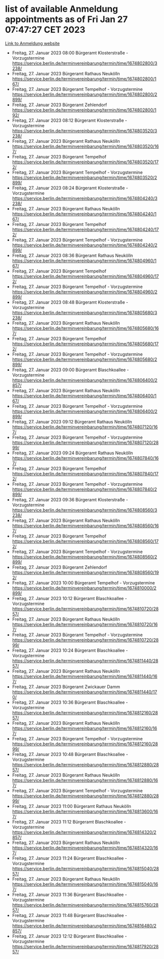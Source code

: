 # list of available Anmeldung appointments as of Fri Jan 27 07:47:27 CET 2023
[Link to Anmeldung website](https://service.berlin.de/terminvereinbarung/termin/tag.php?termin=0&anliegen[]=120686&dienstleisterlist=122210,122217,327316,122219,327312,122227,327314,122231,327346,122243,327348,122252,329742,122260,329745,122262,329748,122254,329751,122271,327278,122273,327274,122277,327276,330436,122280,327294,122282,327290,122284,327292,327539,122291,327270,122285,327266,122286,327264,122296,327268,150230,329760,122301,327282,122297,327286,122294,327284,122312,329763,122314,329775,122304,327330,122311,327334,122309,327332,122281,327352,122279,329772,122276,327324,122274,327326,122267,329766,122246,327318,122251,327320,122257,327322,122208,327298,122226,327300,121362,121364&herkunft=http%3A%2F%2Fservice.berlin.de%2Fdienstleistung%2F120686%2F)
- Freitag, 27. Januar 2023 08:00 Bürgeramt Klosterstraße - Vorzugstermine https://service.berlin.de/terminvereinbarung/termin/time/1674802800/3238/
- Freitag, 27. Januar 2023  Bürgeramt Rathaus Neukölln https://service.berlin.de/terminvereinbarung/termin/time/1674802800/167/
- Freitag, 27. Januar 2023  Bürgeramt Tempelhof - Vorzugstermine https://service.berlin.de/terminvereinbarung/termin/time/1674802800/2899/
- Freitag, 27. Januar 2023  Bürgeramt Zehlendorf https://service.berlin.de/terminvereinbarung/termin/time/1674802800/192/
- Freitag, 27. Januar 2023 08:12 Bürgeramt Klosterstraße - Vorzugstermine https://service.berlin.de/terminvereinbarung/termin/time/1674803520/3238/
- Freitag, 27. Januar 2023  Bürgeramt Rathaus Neukölln https://service.berlin.de/terminvereinbarung/termin/time/1674803520/167/
- Freitag, 27. Januar 2023  Bürgeramt Tempelhof https://service.berlin.de/terminvereinbarung/termin/time/1674803520/172/
- Freitag, 27. Januar 2023  Bürgeramt Tempelhof - Vorzugstermine https://service.berlin.de/terminvereinbarung/termin/time/1674803520/2899/
- Freitag, 27. Januar 2023 08:24 Bürgeramt Klosterstraße - Vorzugstermine https://service.berlin.de/terminvereinbarung/termin/time/1674804240/3238/
- Freitag, 27. Januar 2023  Bürgeramt Rathaus Neukölln https://service.berlin.de/terminvereinbarung/termin/time/1674804240/167/
- Freitag, 27. Januar 2023  Bürgeramt Tempelhof https://service.berlin.de/terminvereinbarung/termin/time/1674804240/172/
- Freitag, 27. Januar 2023  Bürgeramt Tempelhof - Vorzugstermine https://service.berlin.de/terminvereinbarung/termin/time/1674804240/2899/
- Freitag, 27. Januar 2023 08:36 Bürgeramt Rathaus Neukölln https://service.berlin.de/terminvereinbarung/termin/time/1674804960/167/
- Freitag, 27. Januar 2023  Bürgeramt Tempelhof https://service.berlin.de/terminvereinbarung/termin/time/1674804960/172/
- Freitag, 27. Januar 2023  Bürgeramt Tempelhof - Vorzugstermine https://service.berlin.de/terminvereinbarung/termin/time/1674804960/2899/
- Freitag, 27. Januar 2023 08:48 Bürgeramt Klosterstraße - Vorzugstermine https://service.berlin.de/terminvereinbarung/termin/time/1674805680/3238/
- Freitag, 27. Januar 2023  Bürgeramt Rathaus Neukölln https://service.berlin.de/terminvereinbarung/termin/time/1674805680/167/
- Freitag, 27. Januar 2023  Bürgeramt Tempelhof https://service.berlin.de/terminvereinbarung/termin/time/1674805680/172/
- Freitag, 27. Januar 2023  Bürgeramt Tempelhof - Vorzugstermine https://service.berlin.de/terminvereinbarung/termin/time/1674805680/2899/
- Freitag, 27. Januar 2023 09:00 Bürgeramt Blaschkoallee - Vorzugstermine https://service.berlin.de/terminvereinbarung/termin/time/1674806400/2857/
- Freitag, 27. Januar 2023  Bürgeramt Rathaus Neukölln https://service.berlin.de/terminvereinbarung/termin/time/1674806400/167/
- Freitag, 27. Januar 2023  Bürgeramt Tempelhof - Vorzugstermine https://service.berlin.de/terminvereinbarung/termin/time/1674806400/2899/
- Freitag, 27. Januar 2023 09:12 Bürgeramt Rathaus Neukölln https://service.berlin.de/terminvereinbarung/termin/time/1674807120/167/
- Freitag, 27. Januar 2023  Bürgeramt Tempelhof - Vorzugstermine https://service.berlin.de/terminvereinbarung/termin/time/1674807120/2899/
- Freitag, 27. Januar 2023 09:24 Bürgeramt Rathaus Neukölln https://service.berlin.de/terminvereinbarung/termin/time/1674807840/167/
- Freitag, 27. Januar 2023  Bürgeramt Tempelhof https://service.berlin.de/terminvereinbarung/termin/time/1674807840/172/
- Freitag, 27. Januar 2023  Bürgeramt Tempelhof - Vorzugstermine https://service.berlin.de/terminvereinbarung/termin/time/1674807840/2899/
- Freitag, 27. Januar 2023 09:36 Bürgeramt Klosterstraße - Vorzugstermine https://service.berlin.de/terminvereinbarung/termin/time/1674808560/3238/
- Freitag, 27. Januar 2023  Bürgeramt Rathaus Neukölln https://service.berlin.de/terminvereinbarung/termin/time/1674808560/167/
- Freitag, 27. Januar 2023  Bürgeramt Tempelhof https://service.berlin.de/terminvereinbarung/termin/time/1674808560/172/
- Freitag, 27. Januar 2023  Bürgeramt Tempelhof - Vorzugstermine https://service.berlin.de/terminvereinbarung/termin/time/1674808560/2899/
- Freitag, 27. Januar 2023  Bürgeramt Zehlendorf https://service.berlin.de/terminvereinbarung/termin/time/1674808560/192/
- Freitag, 27. Januar 2023 10:00 Bürgeramt Tempelhof - Vorzugstermine https://service.berlin.de/terminvereinbarung/termin/time/1674810000/2899/
- Freitag, 27. Januar 2023 10:12 Bürgeramt Blaschkoallee - Vorzugstermine https://service.berlin.de/terminvereinbarung/termin/time/1674810720/2857/
- Freitag, 27. Januar 2023  Bürgeramt Rathaus Neukölln https://service.berlin.de/terminvereinbarung/termin/time/1674810720/167/
- Freitag, 27. Januar 2023  Bürgeramt Tempelhof - Vorzugstermine https://service.berlin.de/terminvereinbarung/termin/time/1674810720/2899/
- Freitag, 27. Januar 2023 10:24 Bürgeramt Blaschkoallee - Vorzugstermine https://service.berlin.de/terminvereinbarung/termin/time/1674811440/2857/
- Freitag, 27. Januar 2023  Bürgeramt Rathaus Neukölln https://service.berlin.de/terminvereinbarung/termin/time/1674811440/167/
- Freitag, 27. Januar 2023  Bürgeramt Zwickauer Damm https://service.berlin.de/terminvereinbarung/termin/time/1674811440/170/
- Freitag, 27. Januar 2023 10:36 Bürgeramt Blaschkoallee - Vorzugstermine https://service.berlin.de/terminvereinbarung/termin/time/1674812160/2857/
- Freitag, 27. Januar 2023  Bürgeramt Rathaus Neukölln https://service.berlin.de/terminvereinbarung/termin/time/1674812160/167/
- Freitag, 27. Januar 2023  Bürgeramt Tempelhof - Vorzugstermine https://service.berlin.de/terminvereinbarung/termin/time/1674812160/2899/
- Freitag, 27. Januar 2023 10:48 Bürgeramt Blaschkoallee - Vorzugstermine https://service.berlin.de/terminvereinbarung/termin/time/1674812880/2857/
- Freitag, 27. Januar 2023  Bürgeramt Rathaus Neukölln https://service.berlin.de/terminvereinbarung/termin/time/1674812880/167/
- Freitag, 27. Januar 2023  Bürgeramt Tempelhof - Vorzugstermine https://service.berlin.de/terminvereinbarung/termin/time/1674812880/2899/
- Freitag, 27. Januar 2023 11:00 Bürgeramt Rathaus Neukölln https://service.berlin.de/terminvereinbarung/termin/time/1674813600/167/
- Freitag, 27. Januar 2023 11:12 Bürgeramt Blaschkoallee - Vorzugstermine https://service.berlin.de/terminvereinbarung/termin/time/1674814320/2857/
- Freitag, 27. Januar 2023  Bürgeramt Rathaus Neukölln https://service.berlin.de/terminvereinbarung/termin/time/1674814320/167/
- Freitag, 27. Januar 2023 11:24 Bürgeramt Blaschkoallee - Vorzugstermine https://service.berlin.de/terminvereinbarung/termin/time/1674815040/2857/
- Freitag, 27. Januar 2023  Bürgeramt Rathaus Neukölln https://service.berlin.de/terminvereinbarung/termin/time/1674815040/167/
- Freitag, 27. Januar 2023 11:36 Bürgeramt Blaschkoallee - Vorzugstermine https://service.berlin.de/terminvereinbarung/termin/time/1674815760/2857/
- Freitag, 27. Januar 2023 11:48 Bürgeramt Blaschkoallee - Vorzugstermine https://service.berlin.de/terminvereinbarung/termin/time/1674816480/2857/
- Freitag, 27. Januar 2023 12:12 Bürgeramt Blaschkoallee - Vorzugstermine https://service.berlin.de/terminvereinbarung/termin/time/1674817920/2857/
